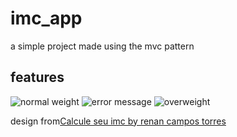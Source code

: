 # imc_app

a simple project made using the mvc pattern

## features

![normal weight](https://i.ibb.co/Fg42RwZ/Whats-App-Image-2022-07-24-at-01-48-19.jpg)
![error message](https://i.ibb.co/7j0xvf7/Whats-App-Image-2022-07-24-at-01-48-19-1.jpg)
![overweight](https://i.ibb.co/RQhRyxj/Whats-App-Image-2022-07-24-at-01-09-20.jpg)


design from[Calcule seu imc by renan campos torres](https://appadvice.com/app/calcule-seu-imc/1526184240)
